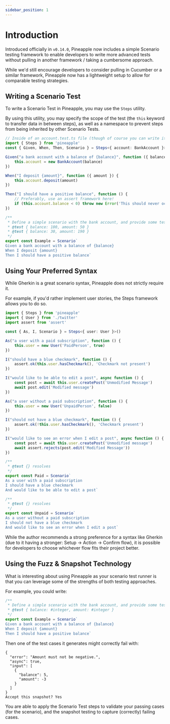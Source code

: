 ```yaml
---
sidebar_position: 1
---
```


# Introduction

Introduced officially in `v0.14.0`, Pineapple now includes a simple Scenario testing framework to enable developers to write more advanced tests without pulling in another framework / taking a cumbersome approach.

While we'd still encourage developers to consider pulling in Cucumber or a similar framework, Pineapple now has a lightweight setup to allow for comparable testing strategies.

## Writing a Scenario Test

To write a Scenario Test in Pineapple, you may use the `Steps` utility.

By using this utility, you may specify the scope of the test (the `this` keyword to transfer data in between steps), as well as a namespace to prevent steps from being inherited by other Scenario Tests.

```typescript
// Inside of an account.test.ts file (though of course you can write it inside of a .js file)
import { Steps } from 'pineapple'
const { Given, When, Then, Scenario } = Steps<{ account: BankAccount }>()

Given("a bank account with a balance of {balance}", function ({ balance }) {
    this.account = new BankAccount(balance)
})

When("I deposit {amount}", function ({ amount }) {
    this.account.deposit(amount)
})

Then("I should have a positive balance", function () {
    // Preferably, use an assert framework here!
    if (this.account.balance < 0) throw new Error('This should never occur!')
})

/**
 * Define a simple scenario with the bank account, and provide some test cases:
 * @test { balance: 100, amount: 50 }
 * @test { balance: 30, amount: 190 }
 */
export const Example = Scenario`
Given a bank account with a balance of {balance}
When I deposit {amount}
Then I should have a positive balance`
```

## Using Your Preferred Syntax

While Gherkin is a great scenario syntax, Pineapple does not strictly require it.

For example, if you'd rather implement user stories, the Steps framework allows you to do so.

```ts
import { Steps } from 'pineapple'
import { User } from './twitter'
import assert from 'assert'

const { As, I, Scenario } = Steps<{ user: User }>()

As("a user with a paid subscription", function () {
    this.user = new User('PaidPerson', true)
})

I("should have a blue checkmark", function () {
    assert.ok(this.user.hasCheckmark(), 'Checkmark not present')
})

I("would like to be able to edit a post", async function () {
    const post = await this.user.createPost('Unmodified Message')
    await post.edit('Modified message')
})

As("a user without a paid subscription", function () {
    this.user = new User('UnpaidPerson', false)
})

I("should not have a blue checkmark", function () {
    assert.ok(!this.user.hasCheckmark(), 'Checkmark present')
})

I("would like to see an error when I edit a post", async function () {
    const post = await this.user.createPost('Unmodified message')
    await assert.rejects(post.edit('Modified Message'))
})

/**
 * @test {} resolves
 */
export const Paid = Scenario`
As a user with a paid subscription
I should have a blue checkmark
And would like to be able to edit a post`

/**
 * @test {} resolves
 */
export const Unpaid = Scenario`
As a user without a paid subscription
I should not have a blue checkmark
And would like to see an error when I edit a post`
```

While the author recommends a strong preference for a syntax like Gherkin (due to it having a stronger: Setup -> Action -> Confirm flow), it is possible for developers to choose whichever flow fits their project better.

## Using the Fuzz & Snapshot Technology

What is interesting about using Pineapple as your scenario test runner is that you can leverage some of the strengths of both testing approaches.

For example, you could write:

```javascript
/**
 * Define a simple scenario with the bank account, and provide some test cases:
 * @test { balance: #integer, amount: #integer }
 */
export const Example = Scenario`
Given a bank account with a balance of {balance}
When I deposit {amount}
Then I should have a positive balance`
```

Then one of the test cases it generates might correctly fail with:

```
{
  "error": "Amount must not be negative.",
  "async": true,
  "input": [
    {
      "balance": 5,
      "amount": -3
    }
  ]
}
Accept this snapshot? Yes
```

You are able to apply the Scenario Test steps to validate your passing cases (for the scenario), and the snapshot testing to capture (correctly) failing cases.
